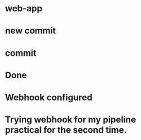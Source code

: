 # web-app
# new commit
# commit
# Done
# Webhook configured
# Trying webhook for my pipeline practical for the second time.
